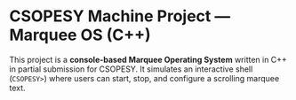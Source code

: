 # CSOPESY Machine Project — Marquee OS (C++)

This project is a **console-based Marquee Operating System** written in C++ in partial submission for CSOPESY.
It simulates an interactive shell (`CSOPESY>`) where users can start, stop, and configure a scrolling marquee text.
